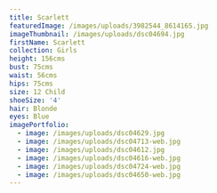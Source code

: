 ```yaml
---
title: Scarlett
featuredImage: /images/uploads/3982544_8614165.jpg
imageThumbnail: /images/uploads/dsc04694.jpg
firstName: Scarlett
collection: Girls
height: 156cms
bust: 75cms
waist: 56cms
hips: 75cms
size: 12 Child
shoeSize: '4'
hair: Blonde
eyes: Blue
imagePortfolio:
  - image: /images/uploads/dsc04629.jpg
  - image: /images/uploads/dsc04713-web.jpg
  - image: /images/uploads/dsc04612.jpg
  - image: /images/uploads/dsc04616-web.jpg
  - image: /images/uploads/dsc04724-web.jpg
  - image: /images/uploads/dsc04650-web.jpg
---
```


